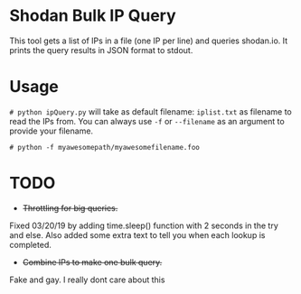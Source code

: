 # Shodan Bulk IP Query
This tool gets a list of IPs in a file (one IP per line) and queries shodan.io. It prints the query results in JSON format to stdout. 

# Usage
`# python ipQuery.py` will take as default filename: `iplist.txt` as filename to read the IPs from. You can always use `-f` or `--filename` as an argument to provide your filename. 

`# python -f myawesomepath/myawesomefilename.foo`

# TODO
- ~~Throttling for big queries.~~

Fixed 03/20/19 by adding time.sleep() function with 2 seconds in the try and else. 
Also added some extra text to tell you when each lookup is completed.

- ~~Combine IPs to make one bulk query.~~

Fake and gay. I really dont care about this
